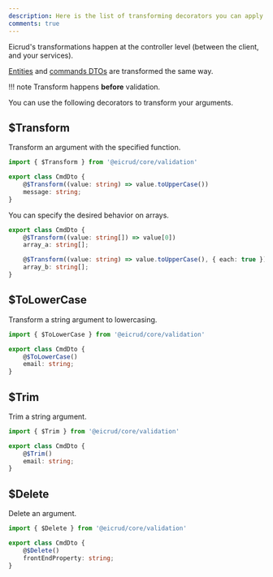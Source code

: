 ```yaml
---
description: Here is the list of transforming decorators you can apply to Eicrud's data transfer objects.
comments: true
---
```


Eicrud's transformations happen at the controller level (between the client, and your services).

[Entities](../services/entity.md) and [commands DTOs](../services/commands.md) are transformed the same way.

!!! note 
    Transform happens **before** validation.

You can use the following decorators to transform your arguments.


## **$Transform**

Transform an argument with the specified function.

```typescript 
import { $Transform } from '@eicrud/core/validation'

export class CmdDto {
    @$Transform((value: string) => value.toUpperCase())
    message: string;
}
```

You can specify the desired behavior on arrays.

```typescript 
export class CmdDto {
    @$Transform((value: string[]) => value[0])
    array_a: string[];

    @$Transform((value: string) => value.toUpperCase(), { each: true })
    array_b: string[];
}
```

## **$ToLowerCase**

Transform a string argument to lowercasing.

```typescript 
import { $ToLowerCase } from '@eicrud/core/validation'

export class CmdDto {
    @$ToLowerCase()
    email: string;
}
```

## **$Trim**

Trim a string argument.

```typescript 
import { $Trim } from '@eicrud/core/validation'

export class CmdDto {
    @$Trim()
    email: string;
}
```

## **$Delete**
Delete an argument.

```typescript 
import { $Delete } from '@eicrud/core/validation'

export class CmdDto {
    @$Delete()
    frontEndProperty: string;
}
```

